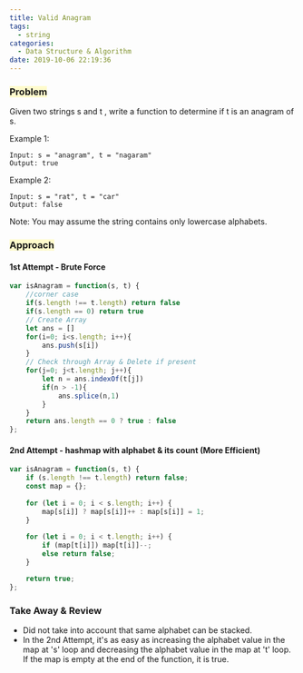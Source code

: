 ```yaml
---
title: Valid Anagram
tags:
  - string
categories:
  - Data Structure & Algorithm
date: 2019-10-06 22:19:36
---
```


### <span style="background-color: #FFFBCC"> Problem
Given two strings s and t , write a function to determine if t is an anagram of s.

<!-- more -->
Example 1:
```
Input: s = "anagram", t = "nagaram"
Output: true
```
Example 2:
```
Input: s = "rat", t = "car"
Output: false
```
Note:
You may assume the string contains only lowercase alphabets.

### <span style="background-color: #FFFBCC"> Approach
#### 1st Attempt - Brute Force
```javascript
var isAnagram = function(s, t) {
    //corner case
    if(s.length !== t.length) return false
    if(s.length == 0) return true
    // Create Array
    let ans = []
    for(i=0; i<s.length; i++){
        ans.push(s[i])
    }
    // Check through Array & Delete if present
    for(j=0; j<t.length; j++){
        let n = ans.indexOf(t[j])
        if(n > -1){
            ans.splice(n,1)
        }
    }
    return ans.length == 0 ? true : false
};
```

#### 2nd Attempt - hashmap with alphabet & its count (More Efficient)
```javascript
var isAnagram = function(s, t) {
    if (s.length !== t.length) return false;
    const map = {};
    
    for (let i = 0; i < s.length; i++) {
        map[s[i]] ? map[s[i]]++ : map[s[i]] = 1;
    }
    
    for (let i = 0; i < t.length; i++) {
        if (map[t[i]]) map[t[i]]--;
        else return false;    
    }

    return true;
};
```

### Take Away & Review

- Did not take into account that same alphabet can be stacked.
- In the 2nd Attempt, it's as easy as increasing the alphabet value in the map at 's' loop and decreasing the alphabet value in the map at 't' loop. If the map is empty at the end of the function, it is true.
